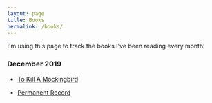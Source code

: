 ```yaml
---
layout: page
title: Books
permalink: /books/
---
```


I'm using this page to track the books I've been reading every month!

### December 2019

* [To Kill A Mockingbird](https://www.amazon.ca/Kill-Mockingbird-Harper-Lee/dp/0446310786)

* [Permanent Record](https://www.amazon.ca/dp/B07STQPGH6/ref=dp-kindle-redirect?_encoding=UTF8&btkr=1)
